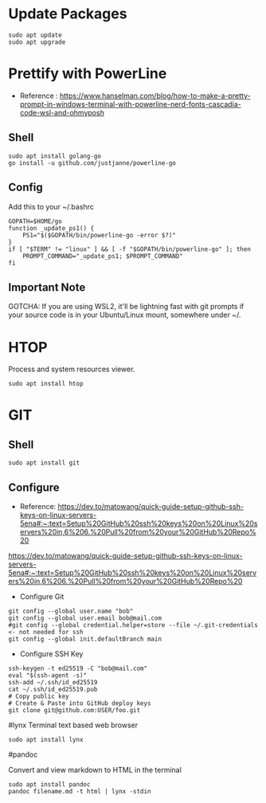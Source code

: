 # Update Packages

```
sudo apt update
sudo apt upgrade
```

# Prettify with PowerLine

- Reference : https://www.hanselman.com/blog/how-to-make-a-pretty-prompt-in-windows-terminal-with-powerline-nerd-fonts-cascadia-code-wsl-and-ohmyposh

## Shell

```
sudo apt install golang-go
go install -u github.com/justjanne/powerline-go
```

## Config

Add this to your ~/.bashrc

```
GOPATH=$HOME/go
function _update_ps1() {
    PS1="$($GOPATH/bin/powerline-go -error $?)"
}
if [ "$TERM" != "linux" ] && [ -f "$GOPATH/bin/powerline-go" ]; then
    PROMPT_COMMAND="_update_ps1; $PROMPT_COMMAND"
fi
```

## Important Note

GOTCHA: If you are using WSL2, it'll be lightning fast with git prompts if your source code is in your Ubuntu/Linux mount, somewhere under ~/.

# HTOP

Process and system resources viewer.

```
sudo apt install htop
```

# GIT

## Shell

```
sudo apt install git
```

## Configure

- Reference: https://dev.to/matowang/quick-guide-setup-github-ssh-keys-on-linux-servers-5ena#:~:text=Setup%20GitHub%20ssh%20keys%20on%20Linux%20servers%20in,6%206.%20Pull%20from%20your%20GitHub%20Repo%20

https://dev.to/matowang/quick-guide-setup-github-ssh-keys-on-linux-servers-5ena#:~:text=Setup%20GitHub%20ssh%20keys%20on%20Linux%20servers%20in,6%206.%20Pull%20from%20your%20GitHub%20Repo%20

- Configure Git

```
git config --global user.name "bob"
git config --global user.email bob@mail.com
#git config --global credential.helper=store --file ~/.git-credentials <- not needed for ssh
git config --global init.defaultBranch main
```

- Configure SSH Key
```
ssh-keygen -t ed25519 -C "bob@mail.com" 
eval "$(ssh-agent -s)"
ssh-add ~/.ssh/id_ed25519
cat ~/.ssh/id_ed25519.pub 
# Copy public key
# Create & Paste into GitHub deploy keys
git clone git@github.com:USER/foo.git
```

#lynx
Terminal text based web browser

```
sudo apt install lynx
```


#pandoc

Convert and view markdown to HTML in the terminal

```
sudo apt install pandoc
pandoc filename.md -t html | lynx -stdin
```
